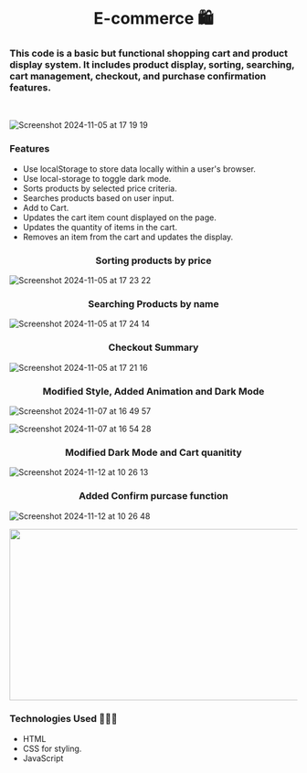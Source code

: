 
<h1 align="center">E-commerce 🛍️ </h1> 



### This code is a basic but functional shopping cart and product display system. It includes product display, sorting, searching, cart management, checkout, and purchase confirmation features.

<br>

![Screenshot 2024-11-05 at 17 19 19](https://github.com/user-attachments/assets/a9de9ddb-3cfa-4917-91a9-249a53c7c1eb)

### Features
- Use localStorage to store data locally within a user's browser.
- Use local-storage to toggle dark mode.
- Sorts products by selected price criteria.
- Searches products based on user input.
- Add to Cart.
- Updates the cart item count displayed on the page.
- Updates the quantity of items in the cart.
- Removes an item from the cart and updates the display.


<h3 align="center">Sorting products by price</h3> 

![Screenshot 2024-11-05 at 17 23 22](https://github.com/user-attachments/assets/1c91d2ae-fe59-4e17-a3cb-9323678bc63b)

<h3 align="center">Searching Products by name</h3> 

![Screenshot 2024-11-05 at 17 24 14](https://github.com/user-attachments/assets/15ce979b-1eb2-4d83-941b-01d412cdfbd7)



<h3 align="center">Checkout Summary</h3> 

![Screenshot 2024-11-05 at 17 21 16](https://github.com/user-attachments/assets/38d1ba7e-847b-4e5a-846e-3f38d159c3af)

<h3 align="center">Modified Style, Added Animation and Dark Mode</h3> 

![Screenshot 2024-11-07 at 16 49 57](https://github.com/user-attachments/assets/c267d3ff-07ea-4519-8903-494a8f5ab41a)

![Screenshot 2024-11-07 at 16 54 28](https://github.com/user-attachments/assets/9b6e4c1c-12fa-4342-8713-d0a8183989c0)

<h3 align="center">Modified Dark Mode and Cart quanitity</h3> 

![Screenshot 2024-11-12 at 10 26 13](https://github.com/user-attachments/assets/30d513ed-4859-4639-9f02-e7bf55de6bda)

<h3 align="center">Added Confirm purcase function</h3> 

![Screenshot 2024-11-12 at 10 26 48](https://github.com/user-attachments/assets/4f3aec82-b28c-4035-a74b-8f67f25c7858)

<div align="center">
<img src="https://media.giphy.com/media/v1.Y2lkPTc5MGI3NjExZWlwemw2bG5veXRsYzcxbXBpeHprcHA4cWVicW1sYzN3Nmt2czFjbSZlcD12MV9pbnRlcm5hbF9naWZfYnlfaWQmY3Q9Zw/L1R1tvI9svkIWwpVYr/giphy.gif" width="600" height="300"/>
</div>


### Technologies Used 👩🏻‍💻
- HTML
- CSS for styling.
- JavaScript 




